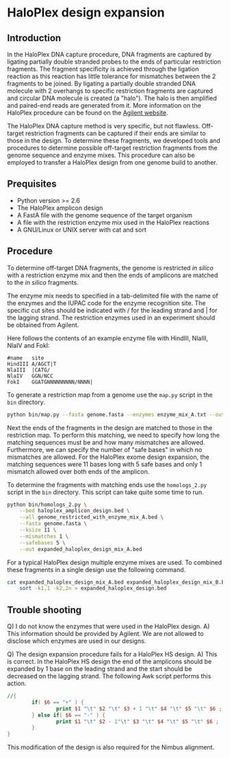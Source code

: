 HaloPlex design expansion
=========================

Introduction
------------

In the HaloPlex DNA capture procedure, DNA fragments are captured by ligating partially double stranded probes to the ends of particular restriction fragments. The fragment specificity is achieved through the ligation reaction as this reaction has little tolerance for mismatches between the 2 fragments to be joined. By ligating a partially double stranded DNA molecule with 2 overhangs to specific restriction fragments are captured and circular DNA molecule is created (a "halo"). The halo is then amplified and paired-end reads are generated from it. More information on the HaloPlex procedure can be found on the [Agilent website](https://www.genomics.agilent.com/article.jsp?pageId=3081).

The HaloPlex DNA capture method is very specific, but not flawless. Off-target restriction fragments can be captured if their ends are similar to those in the design. To determine these fragments, we developed tools and procedures to determine possible off-target restriction fragments from the genome sequence and enzyme mixes. This procedure can also be employed to transfer a HaloPlex design from one genome build to another.

Prequisites
-----------

* Python version >= 2.6
* The HaloPlex amplicon design
* A FastA file with the genome sequence of the target organism
* A file with the restriction enzyme mix used in the HaloPlex reactions
* A GNU/Linux or UNIX server with cat and sort

Procedure
---------

To determine off-target DNA fragments, the genome is restricted *in silico* with a restriction enzyme mix and then the ends of amplicons are matched to the *in silico* fragments.

The enzyme mix needs to specified in a tab-delimited file with the name of the enzymes and the IUPAC code for the enzyme recognition site. The specific cut sites should be indicated with / for the leading strand and | for the lagging strand. The restriction enzymes used in an experiment should be obtained from Agilent.

Here follows the contents of an example enzyme file with HindIII, NlaIII, NlaIV and FokI:

```enzyme file
#name   site
HindIII A/AGCT|T
NlaIII  |CATG/
NlaIV   GGN/NCC
FokI    GGATGNNNNNNNNN/NNNN|
```

To generate a restriction map from a genome use the `map.py` script in the `bin` directory.

```bash
python bin/map.py --fasta genome.fasta --enzymes enzyme_mix_A.txt --out genome_restricted_with_enzyme_mix_A.bed
```

Next the ends of the fragments in the design are matched to those in the restriction map. To perform this matching, we need to specify how long the matching sequences must be and how many mismatches are allowed. Furthermore, we can specify the number of "safe bases" in which no mismatches are allowed. For the HaloPlex exome design expansion, the matching sequences were 11 bases long with 5 safe bases and only 1 mismatch allowed over both ends of the amplicon.

To determine the fragments with matching ends use the `homologs_2.py` script in the `bin` directory. This script can take quite some time to run.

```bash
python bin/homologs_2.py \
    --bed haloplex_amplicon_design.bed \
    --all genome_restricted_with_enzyme_mix_A.bed \
    --fasta genome.fasta \
    --ksize 11 \
    --mismatches 1 \
    --safebases 5 \
    --out expanded_haloplex_design_mix_A.bed
```

For a typical HaloPlex design multiple enzyme mixes are used. To combined these fragments in a single design use the following command.

```bash
cat expanded_haloplex_design_mix_A.bed expanded_haloplex_design_mix_B.bed | \
    sort -k1,1 -k2,2n > expanded_haloplex_design.bed
```

Trouble shooting
----------------

Q) I do not know the enzymes that were used in the HaloPlex design.
A) This information should be provided by Agilent. We are not allowed to disclose which enzymes are used in our designs.

Q) The design expansion procedure fails for a HaloPlex HS design.
A) This is correct. In the HaloPlex HS design the end of the amplicons should be expanded by 1 base on the leading strand and the start should be decreased on the lagging strand. The following Awk script performs this action.

```awk
//{
        if( $6 == "+" ) {
                print $1 "\t" $2 "\t" $3 + 1 "\t" $4 "\t" $5 "\t" $6 ;
        } else if( $6 == "-" ) {
                print $1 "\t" $2 - 1"\t" $3 "\t" $4 "\t" $5 "\t" $6 ;
        }
}
```

This modification of the design is also required for the Nimbus alignment.
